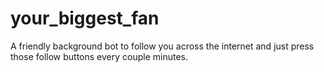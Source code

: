 # your_biggest_fan
A friendly background bot to follow you across the internet and just press those follow buttons every couple minutes.
